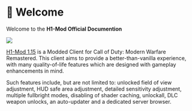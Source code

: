 ﻿---
slug: /
sidebar_position: 1
description: Welcome to the new H1-Mod 1.15 Official Documentation!
---

# 👋 Welcome

Welcome to the **H1-Mod Official Documention**

![](/img/splash.png)

[H1-Mod 1.15](https://h1.gg) is a Modded Client for Call of Duty: Modern Warfare Remastered. This client aims to provide a better-than-vanilla experience, with many quality-of-life features which are designed with gameplay enhancements in mind.

Such features include, but are not limited to: unlocked field of view adjustment, HUD safe area adjustment, detailed sensitivity adjustment, multiple fullbright modes, disabling of shader caching, unlockall, DLC weapon unlocks, an auto-updater and a dedicated server browser.
